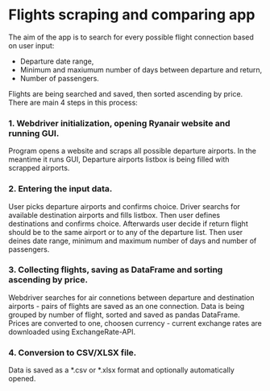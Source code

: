 # Flights scraping and comparing app
The aim of the app is to search for every possible flight connection based on user input:
- Departure date range,
- Minimum and maxiumum number of days between departure and return,
- Number of passengers.

Flights are being searched and saved, then sorted ascending by price. There are main 4 steps in this process:

### 1. Webdriver initialization, opening Ryanair website and running GUI.
Program opens a website and scraps all possible departure airports. In the meantime it runs GUI, Departure airports listbox is being filled with scrapped airports.
### 2. Entering the input data.
User picks departure airports and confirms choice. Driver searchs for available destination airports and fills listbox. Then user defines destinations and confirms choice. Afterwards user decide if return flight should be to the same airport or to any of the departure list. Then user deines date range, minimum and maximum number of days and number of passengers.
### 3. Collecting flights, saving as DataFrame and sorting ascending by price.
Webdriver searches for air connetions between departure and destination airports - pairs of flights are saved as an one connection. Data is being grouped by number of flight, sorted and saved as pandas DataFrame.
Prices are converted to one, choosen currency - current exchange rates are downloaded using ExchangeRate-API.
### 4. Conversion to CSV/XLSX file.
Data is saved as a *.csv or *.xlsx format and optionally automatically opened.
